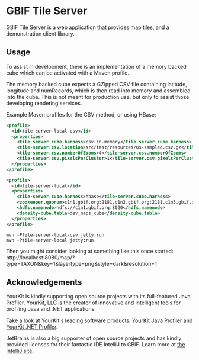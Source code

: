 # GBIF Tile Server

GBIF Tile Server is a web application that provides map tiles, and a demonstration client library.

## Usage

To assist in development, there is an implementation of a memory backed cube which can be activated with a Maven profile.

The memory backed cube expects a GZipped CSV file containing latitude, longitude and numRecords, which is then read into memory and assembled into the cube.  This is not meant for production use, but only to assist those developing rendering services.

Example Maven profiles for the CSV method, or using HBase:

````xml
<profile>
  <id>tile-server-local-csv</id>
  <properties>
    <tile-server.cube.harness>csv-in-memory</tile-server.cube.harness>
    <tile-server.csv.location>src/test/resources/us-sampled.csv.gz</tile-server.csv.location>
    <tile-server.csv.numberOfZooms>4</tile-server.csv.numberOfZooms>
    <tile-server.csv.pixelsPerCluster>1</tile-server.csv.pixelsPerCluster>
  </properties>
</profile>

<profile>
  <id>tile-server-local</id>
  <properties>
    <tile-server.cube.harness>hbase</tile-server.cube.harness>
    <zookeeper.quorum>c1n1.gbif.org:2181,c1n2.gbif.org:2181,c1n3.gbif.org:2181</zookeeper.quorum>
    <hdfs.namenode>hdfs://c1n1.gbif.org:8020</hdfs.namenode>
    <density-cube.table>dev_maps_cube</density-cube.table>
  </properties>
</profile>
````

````shell
mvn -Ptile-server-local-csv jetty:run
mvn -Ptile-server-local jetty:run
````

Then you might consider looking at something like this once started:
  http://localhost:8080/map/?type=TAXON&key=1&layertype=png&style=dark&resolution=1

## Acknowledgements

YourKit is kindly supporting open source projects with its full-featured Java Profiler. YourKit, LLC is the creator of innovative and intelligent tools for profiling Java and .NET applications.

Take a look at YourKit's leading software products: <a href="http://www.yourkit.com/java/profiler/index.jsp">YourKit Java Profiler</a> and <a href="http://www.yourkit.com/.net/profiler/index.jsp">YourKit .NET Profiler</a>.

JetBrains is also a big supporter of open source projects and has kindly provided licenses for their fantastic IDE IntelliJ to GBIF. Learn more at <a href="http://www.jetbrains.com/idea/">the IntelliJ site</a>.
